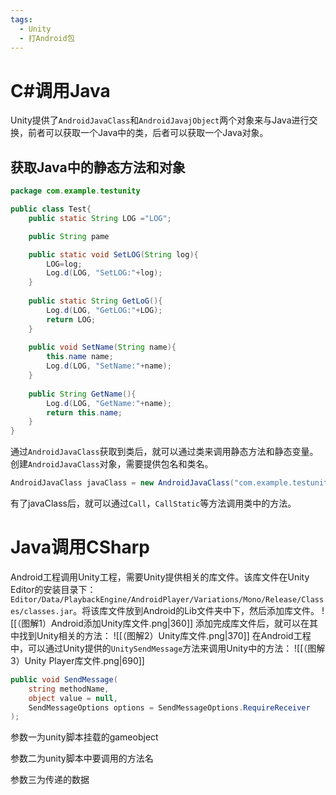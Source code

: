 ```yaml
---
tags:
  - Unity
  - 打Android包
---
```

# C#调用Java

Unity提供了`AndroidJavaClass`和`AndroidJavajObject`两个对象来与Java进行交换，前者可以获取一个Java中的类，后者可以获取一个Java对象。

## 获取Java中的静态方法和对象

```Java
package com.example.testunity

public class Test{
	public static String LOG ="LOG";

	public String pame

	public static void SetLOG(String log){
		LOG=log;
		Log.d(LOG, "SetLOG:"+log);
	}
	
	public static String GetLoG(){
		Log.d(LOG, "GetLOG:"+LOG);
		return LOG;
	}
	
	public void SetName(String name){
		this.name name;
		Log.d(LOG, "SetName:"+name);
	}
	
	public String GetName(){
		Log.d(LOG, "GetName:"+name);
		return this.name;
	}
}

```

通过`AndroidJavaClass`获取到类后，就可以通过类来调用静态方法和静态变量。创建`AndroidJavaClass`对象，需要提供包名和类名。

```C#
AndroidJavaClass javaClass = new AndroidJavaClass("com.example.testunity.Test");
```

有了javaClass后，就可以通过`Call`，`CallStatic`等方法调用类中的方法。

# Java调用CSharp

Android工程调用Unity工程，需要Unity提供相关的库文件。该库文件在Unity Editor的安装目录下：`Editor/Data/PlaybackEngine/AndroidPlayer/Variations/Mono/Release/Classes/classes.jar`。将该库文件放到Android的Lib文件夹中下，然后添加库文件。
![[（图解1）Android添加Unity库文件.png|360]]
添加完成库文件后，就可以在其中找到Unity相关的方法：
![[（图解2）Unity库文件.png|370]]
在Android工程中，可以通过Unity提供的`UnitySendMessage`方法来调用Unity中的方法：
![[（图解3）Unity Player库文件.png|690]]
```C#
public void SendMessage(
    string methodName, 
    object value = null, 
    SendMessageOptions options = SendMessageOptions.RequireReceiver
);
```
参数一为unity脚本挂载的gameobject

参数二为unity脚本中要调用的方法名

参数三为传递的数据